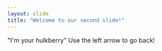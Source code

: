```yaml
---
layout: slide
title: "Welcome to our second slide!"
---
```

"I'm your hulkberry"
Use the left arrow to go back!
